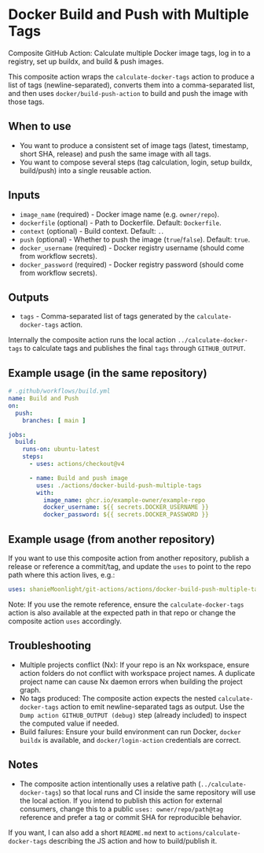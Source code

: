 # Docker Build and Push with Multiple Tags

Composite GitHub Action: Calculate multiple Docker image tags, log in to a registry, set up buildx, and build & push images.

This composite action wraps the `calculate-docker-tags` action to produce a list of tags (newline-separated), converts them into a comma-separated list, and then uses `docker/build-push-action` to build and push the image with those tags.

## When to use
- You want to produce a consistent set of image tags (latest, timestamp, short SHA, release) and push the same image with all tags.
- You want to compose several steps (tag calculation, login, setup buildx, build/push) into a single reusable action.

## Inputs
- `image_name` (required) - Docker image name (e.g. `owner/repo`).
- `dockerfile` (optional) - Path to Dockerfile. Default: `Dockerfile`.
- `context` (optional) - Build context. Default: `.`.
- `push` (optional) - Whether to push the image (`true`/`false`). Default: `true`.
- `docker_username` (required) - Docker registry username (should come from workflow secrets).
- `docker_password` (required) - Docker registry password (should come from workflow secrets).

## Outputs
- `tags` - Comma-separated list of tags generated by the `calculate-docker-tags` action.

Internally the composite action runs the local action `../calculate-docker-tags` to calculate tags and publishes the final `tags` through `GITHUB_OUTPUT`.

## Example usage (in the same repository)

```yaml
# .github/workflows/build.yml
name: Build and Push
on:
  push:
    branches: [ main ]

jobs:
  build:
    runs-on: ubuntu-latest
    steps:
      - uses: actions/checkout@v4

      - name: Build and push image
        uses: ./actions/docker-build-push-multiple-tags
        with:
          image_name: ghcr.io/example-owner/example-repo
          docker_username: ${{ secrets.DOCKER_USERNAME }}
          docker_password: ${{ secrets.DOCKER_PASSWORD }}
```

## Example usage (from another repository)
If you want to use this composite action from another repository, publish a release or reference a commit/tag, and update the `uses` to point to the repo path where this action lives, e.g.:

```yaml
uses: shanieMoonlight/git-actions/actions/docker-build-push-multiple-tags@v1.0.0
```

Note: If you use the remote reference, ensure the `calculate-docker-tags` action is also available at the expected path in that repo or change the composite action `uses` accordingly.

## Troubleshooting
- Multiple projects conflict (Nx): If your repo is an Nx workspace, ensure action folders do not conflict with workspace project names. A duplicate project name can cause Nx daemon errors when building the project graph.
- No tags produced: The composite action expects the nested `calculate-docker-tags` action to emit newline-separated tags as output. Use the `Dump action GITHUB_OUTPUT (debug)` step (already included) to inspect the computed value if needed.
- Build failures: Ensure your build environment can run Docker, `docker buildx` is available, and `docker/login-action` credentials are correct.

## Notes
- The composite action intentionally uses a relative path (`../calculate-docker-tags`) so that local runs and CI inside the same repository will use the local action. If you intend to publish this action for external consumers, change this to a public `uses: owner/repo/path@tag` reference and prefer a tag or commit SHA for reproducible behavior.

If you want, I can also add a short `README.md` next to `actions/calculate-docker-tags` describing the JS action and how to build/publish it.

